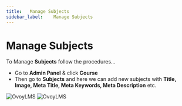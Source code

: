 ```yaml
---
title:   Manage Subjects
sidebar_label:    Manage Subjects
---
```


# Manage Subjects
To Manage **Subjects** follow the procedures…


- Go to **Admin Panel** &  click **Course**
- Then go to **Subjects** and here we can add new subjects with **Title, Image, Meta Title, Meta Keywords, Meta Description** etc.

![OvoyLMS](/assets/ovoy/subjects.png)
![OvoyLMS](/assets/ovoy/create_new_subject.png)


